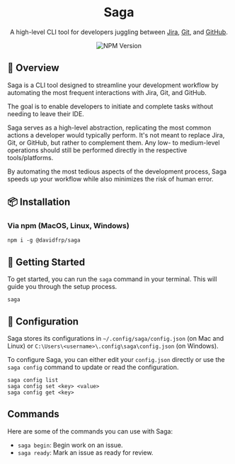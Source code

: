 <div align="center">
<h1>Saga</h1>

A high-level CLI tool for developers juggling between [Jira], [Git], and [GitHub].

![NPM Version][npm_version_badge]

</div>

## **📑 Overview**

Saga is a CLI tool designed to streamline your development workflow by automating the most frequent interactions with Jira, Git, and GitHub.

The goal is to enable developers to initiate and complete tasks without needing to leave their IDE.

Saga serves as a high-level abstraction, replicating the most common actions a developer would typically perform. It's not meant to replace Jira, Git, or GitHub, but rather to complement them. Any low- to medium-level operations should still be performed directly in the respective tools/platforms.

By automating the most tedious aspects of the development process, Saga speeds up your workflow while also minimizes the risk of human error.

## **📦 Installation**

### **Via npm (MacOS, Linux, Windows)**

```sh-session
npm i -g @davidfrp/saga
```

<!-- ### **Via Homebrew (MacOS)**

```sh-session
brew tap davidfrp/saga && brew install saga
``` -->

## **🚀 Getting Started**

To get started, you can run the `saga` command in your terminal. This will guide you through the setup process.

```sh-session
saga
```

## **🔩 Configuration**

Saga stores its configurations in `~/.config/saga/config.json` (on Mac and Linux) or `C:\Users\<username>\.config\saga\config.json` (on Windows).

To configure Saga, you can either edit your `config.json` directly or use the `saga config` command to update or read the configuration.

```sh-session
saga config list
saga config set <key> <value>
saga config get <key>
```

## **Commands**

Here are some of the commands you can use with Saga:

- `saga begin`: Begin work on an issue.
- `saga ready`: Mark an issue as ready for review.

<!-- Badges -->

[npm_version_badge]: https://img.shields.io/npm/v/%40davidfrp%2Fsaga

<!-- Links -->

[jira]: https://www.atlassian.com/software/jira
[git]: https://git-scm.com/
[github]: https://github.com/
[nodejs]: https://nodejs.org/
[homebrew]: https://brew.sh/
